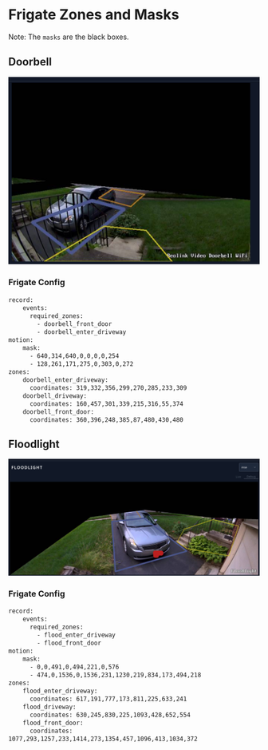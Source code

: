 # Frigate Zones and Masks

Note: The `masks` are the black boxes.

## Doorbell

![Zone and mask for the doorbell](images/doorbell_zone_mask.png)

### Frigate Config

```
record:
    events:
      required_zones:
        - doorbell_front_door
        - doorbell_enter_driveway
motion:
    mask:
      - 640,314,640,0,0,0,0,254
      - 128,261,171,275,0,303,0,272
zones:
    doorbell_enter_driveway:
      coordinates: 319,332,356,299,270,285,233,309
    doorbell_driveway:
      coordinates: 160,457,301,339,215,316,55,374
    doorbell_front_door:
      coordinates: 360,396,248,385,87,480,430,480
```

## Floodlight

![Zone and mask for the floodlight](images/floodlight_zone_mask.png)

### Frigate Config

```
record:
    events:
      required_zones:
        - flood_enter_driveway
        - flood_front_door
motion:
    mask:
      - 0,0,491,0,494,221,0,576
      - 474,0,1536,0,1536,231,1230,219,834,173,494,218
zones:
    flood_enter_driveway:
      coordinates: 617,191,777,173,811,225,633,241
    flood_driveway:
      coordinates: 630,245,830,225,1093,428,652,554
    flood_front_door:
      coordinates: 1077,293,1257,233,1414,273,1354,457,1096,413,1034,372
```
